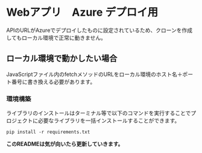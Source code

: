 # Webアプリ　Azure デプロイ用

APIのURLがAzureでデプロイしたものに設定されているため、クローンを作成してもローカル環境で正常に動きません。

## ローカル環境で動かしたい場合

JavaScriptファイル内のfetchメソッドのURLをローカル環境のホスト名＋ポート番号に書き換える必要があります。

### 環境構築

ライブラリのインストールはターミナル等で以下のコマンドを実行することでプロジェクトに必要なライブラリを一括インストールすることができます。
```
pip install -r requirements.txt
```



__このREADMEは気が向いたら更新していきます。__
